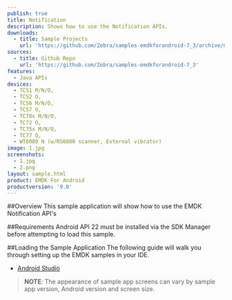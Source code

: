 ```yaml
---
publish: true
title: Notification
description: Shows how to use the Notification APIs.
downloads:
  - title: Sample Projects
    url: 'https://github.com/Zebra/samples-emdkforandroid-7_3/archive/master.zip'
sources:
  - title: Github Repo
    url: 'https://github.com/Zebra/samples-emdkforandroid-7_3'
features:
  - Java APIs
devices:
  - TC51 M/N/O,
  - TC52 O, 
  - TC56 M/N/O, 
  - TC57 O,
  - TC70x M/N/O,
  - TC72 O, 
  - TC75x M/N/O,
  - TC77 O, 
  - WT6000 N (w/RS6000 scanner, External vibrator)
image: 1.jpg
screenshots:
  - 1.jpg
  - 2.png
layout: sample.html
product: EMDK For Android
productversion: '9.0'
---
```


##Overview
This sample application will show how to use the EMDK Notification API's

##Requirements
Android API 22 must be installed via the SDK Manager before attempting to load this sample.

##Loading the Sample Application
The following guide will walk you through setting up the EMDK samples in your IDE.

* [Android Studio](/emdk-for-android/8-0/guide/emdksamples_androidstudio)

>**NOTE**: The appearance of sample app screens can vary by sample app version, Android version and screen size.

